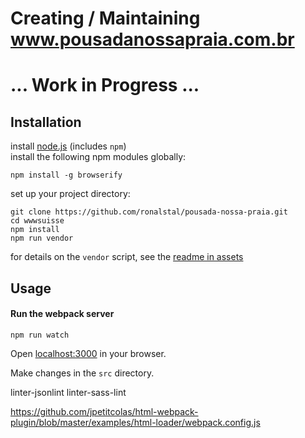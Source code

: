 # Creating / Maintaining www.pousadanossapraia.com.br

# ... Work in Progress ...  


## Installation

install [node.js](https://nodejs.org/en/download/current/) (includes `npm`)  
install the following npm modules globally:  
```
npm install -g browserify
```
set up your project directory:
```
git clone https://github.com/ronalstal/pousada-nossa-praia.git
cd wwwsuisse
npm install
npm run vendor
```
for details on the `vendor` script, see the [readme in assets](./assets/README.md)

## Usage

#### Run the webpack server

```
npm run watch
```

Open [localhost:3000](http://localhost:3000/) in your browser.  

Make changes in the `src` directory.



linter-jsonlint
linter-sass-lint

https://github.com/jpetitcolas/html-webpack-plugin/blob/master/examples/html-loader/webpack.config.js

